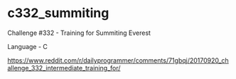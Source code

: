 # c332_summiting
Challenge #332 - Training for Summiting Everest

Language - C

https://www.reddit.com/r/dailyprogrammer/comments/71gbqj/20170920_challenge_332_intermediate_training_for/
